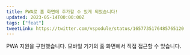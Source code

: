 ```yaml
---
title: PWA로 홈 화면에 추가할 수 있게 되었습니다!
updated: 2023-05-14T00:00:00Z
tags: ["feat"]
tweetLink: https://twitter.com/vspodule/status/1657735176485765120
---
```


PWA 지원을 구현했습니다. 모바일 기기의 홈 화면에서 직접 접근할 수 있습니다.